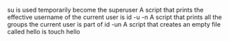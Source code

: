  su is used temporarily become the superuser
A script that prints the effective username of the current user is id -u -n
A script that prints all the groups the current user is part of id -un
A script that creates an empty file called hello is touch hello
